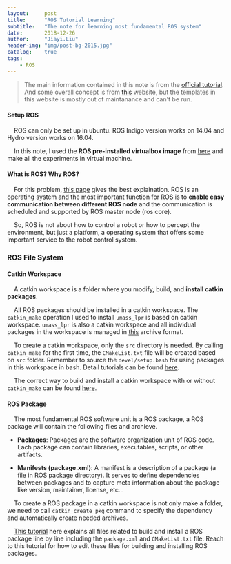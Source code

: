 ```yaml
---
layout:     post
title:      "ROS Tutorial Learning"
subtitle:   "The note for learning most fundamental ROS system"
date:       2018-12-26
author:     "Jiayi.Liu"
header-img: "img/post-bg-2015.jpg"
catalog: 	true
tags:
    - ROS
---
```


> The main information contained in this note is from the [official tutorial](http://wiki.ros.org/action/fullsearch/ROS/Tutorials?action=fullsearch&context=180&value=linkto%3A%22ROS%2FTutorials%22). And some overall concept is from [this](http://www.clearpathrobotics.com/assets/guides/ros/index.html) website, but the templates in this website is mostly out of maintanance and can't be run.

#### Setup ROS
&nbsp;&nbsp;&nbsp;&nbsp;ROS can only be set up in ubuntu. ROS Indigo version works on 14.04 and Hydro version works on 16.04.

&nbsp;&nbsp;&nbsp;&nbsp;In this note, I used the **ROS pre-installed virtualbox image** from [here](https://nootrix.com/diy-tutos/ros-indigo-virtual-machine/) and make all the experiments in virtual machine.

#### What is ROS? Why ROS?
&nbsp;&nbsp;&nbsp;&nbsp;For this problem, [this page](http://www.clearpathrobotics.com/assets/guides/ros/Intro%20to%20the%20Robot%20Operating%20System.html) gives the best explaination. ROS is an operating system and the most important function for ROS is to **enable easy communication between different ROS node** and the communication is scheduled and supported by ROS master node (ros core).

&nbsp;&nbsp;&nbsp;&nbsp;So, ROS is not about how to control a robot or how to percept the environment, but just a platform, a operating system that offers some important service to the robot control system.

### ROS File System
#### Catkin Workspace
&nbsp;&nbsp;&nbsp;&nbsp;A catkin workspace is a folder where you modify, build, and **install catkin packages**.

&nbsp;&nbsp;&nbsp;&nbsp;All ROS packages should be installed in a catkin workspace. The `catkin_make` operation I used to install `umass_lpr` is based on catkin workspace. `umass_lpr` is also a catkin workspace and all individual packages in the workspace is managed in [this](http://wiki.ros.org/catkin/workspaces) archive format.

&nbsp;&nbsp;&nbsp;&nbsp;To create a catkin workspace, only the `src` directory is needed. By calling `catkin_make` for the first time, the `CMakeList.txt` file will be created based on `src` folder. Remember to source the `devel/setup.bash` for using packages in this workspace in bash. Detail tutorials can be found [here](http://wiki.ros.org/catkin/Tutorials/create_a_workspace).

&nbsp;&nbsp;&nbsp;&nbsp;The correct way to build and install a catkin workspace with or without `catkin_make` can be found [here](http://wiki.ros.org/catkin/Tutorials/using_a_workspace).

#### ROS Package
&nbsp;&nbsp;&nbsp;&nbsp;The most fundamental ROS software unit is a ROS package, a ROS package will contain the following files and archieve.

* **Packages**: Packages are the software organization unit of ROS code. Each package can contain libraries, executables, scripts, or other artifacts.

* **Manifests (package.xml)**: A manifest is a description of a package (a file in ROS package directory). It serves to define dependencies between packages and to capture meta information about the package like version, maintainer, license, etc...

&nbsp;&nbsp;&nbsp;&nbsp;To create a ROS package in a catkin workspace is not only make a folder, we need to call `catkin_create_pkg` command to specify the dependency and automatically create needed archives.

&nbsp;&nbsp;&nbsp;&nbsp;[This tutorial](http://wiki.ros.org/ROS/Tutorials/CreatingPackage) here explains all files related to build and install a ROS package line by line including the `package.xml` and `CMakeList.txt` file. Reach to this tutorial for how to edit these files for building and installing ROS packages.


